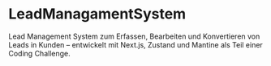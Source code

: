 # LeadManagamentSystem
Lead Management System zum Erfassen, Bearbeiten und Konvertieren von Leads in Kunden – entwickelt mit Next.js, Zustand und Mantine als Teil einer Coding Challenge.
